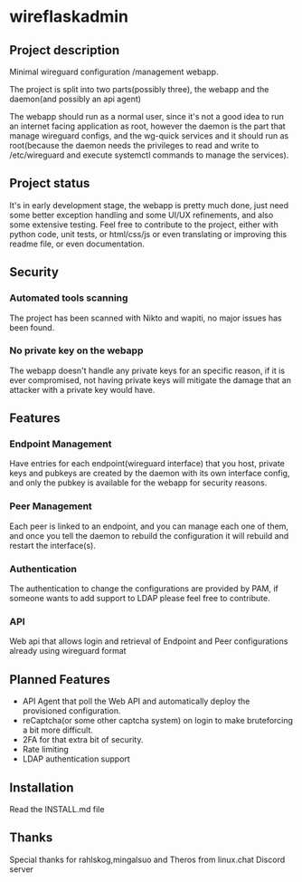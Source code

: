 # wireflaskadmin
## Project description
Minimal wireguard configuration /management webapp.

The project is split into two parts(possibly three), the webapp and the daemon(and possibly an api agent)

The webapp should run as a normal user, since it's not a good idea to run an internet facing application as root, however the daemon is the part that manage wireguard configs, and the wg-quick services and it should run as root(because the daemon needs the privileges to read and write to /etc/wireguard and execute systemctl commands to manage the services).
## Project status
It's in early development stage, the webapp is pretty much done, just need some better exception handling and some UI/UX refinements, and also some extensive testing.
Feel free to contribute to the project, either with python code, unit tests, or html/css/js or even translating or improving this readme file, or even documentation.
## Security
### Automated tools scanning
The project has been scanned with Nikto and wapiti, no major issues has been found.
### No private key on the webapp
The webapp doesn't handle any private keys for an specific reason, if it is ever compromised, not having private keys will mitigate the damage that an attacker with a private key would have.
## Features
### Endpoint Management
Have entries for each endpoint(wireguard interface) that you host, private keys and pubkeys are created by the daemon with its own interface config, and only the pubkey is available for the webapp for security reasons.
### Peer Management
Each peer is linked to an endpoint, and you can manage each one of them, and once you tell the daemon to rebuild the configuration it will rebuild and restart the interface(s).
### Authentication
The authentication to change the configurations are provided by PAM, if someone wants to add support to LDAP please feel free to contribute.
### API
Web api that allows login and retrieval of Endpoint and Peer configurations already using wireguard format 
## Planned Features
- API Agent that poll the Web API and automatically deploy the provisioned configuration.
- reCaptcha(or some other captcha system) on login to make bruteforcing a bit more difficult.
- 2FA for that extra bit of security.
- Rate limiting
- LDAP authentication support
## Installation 
Read the INSTALL.md file
## Thanks
Special thanks for rahlskog,mingalsuo and Theros from linux.chat Discord server
